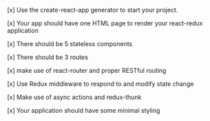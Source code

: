 [x] Use the create-react-app generator to start your project.

[x] Your app should have one HTML page to render your react-redux application

[x] There should be 5 stateless components

[x] There should be 3 routes

[x] make use of react-router and proper RESTful routing

[x] Use Redux middleware to respond to and modify state change

[x] Make use of async actions and redux-thunk 

[x] Your application should have some minimal styling